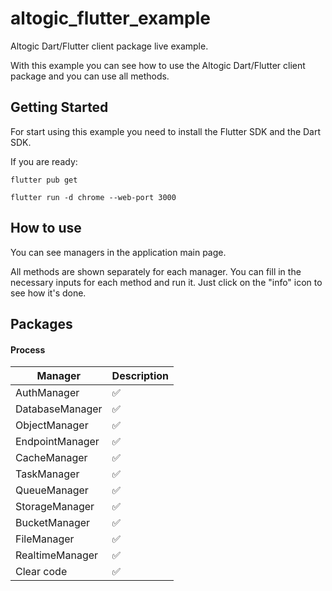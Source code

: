 # altogic_flutter_example

Altogic Dart/Flutter client package live example.

With this example you can see how to use the Altogic Dart/Flutter client package and you can use all methods.

## Getting Started

For start using this example you need to install the Flutter SDK and the Dart SDK.

If you are ready:

```
flutter pub get
```

````
flutter run -d chrome --web-port 3000
````

## How to use

You can see managers in the application main page.

All methods are shown separately for each manager. 
You can fill in the necessary inputs for each method and run it. 
Just click on the "info" icon to see how it's done.

## Packages



#### Process

| Manager         | Description |
|-----------------|-------------|
| AuthManager     | ✅           |
| DatabaseManager | ✅           |
| ObjectManager   | ✅           |
| EndpointManager | ✅           |
| CacheManager    | ✅           |
| TaskManager     | ✅           |
| QueueManager    | ✅           |
| StorageManager  | ✅           |
| BucketManager   | ✅           |
| FileManager     | ✅           |
| RealtimeManager | ✅           |
| Clear code      | ✅           |

